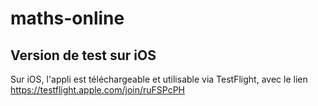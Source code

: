 # maths-online

## Version de test sur iOS

Sur iOS, l'appli est téléchargeable et utilisable via TestFlight, avec le lien https://testflight.apple.com/join/ruFSPcPH
